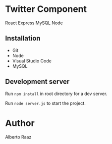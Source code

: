 # Twitter Component
React Express MySQL Node
## Installation

* Git
* Node
* Visual Studio Code
* MySQL

## Development server

Run `npm install` in root directory for a dev server. 

Run `node server.js` to start the project.

# Author

Alberto Raaz
